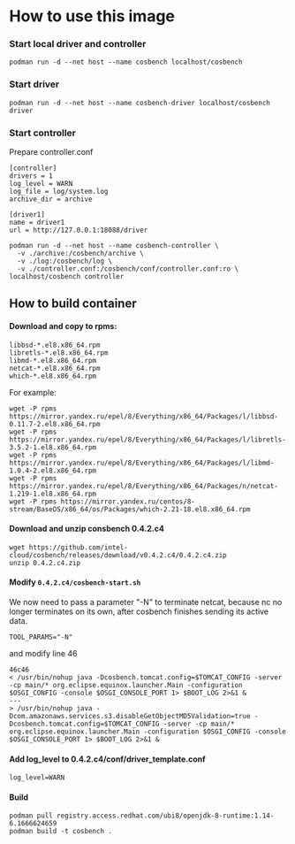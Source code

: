 # How to use this image

### Start local driver and controller

```
podman run -d --net host --name cosbench localhost/cosbench
```

### Start driver

```
podman run -d --net host --name cosbench-driver localhost/cosbench driver
```

### Start controller

Prepare controller.conf
```
[controller]
drivers = 1
log_level = WARN
log_file = log/system.log
archive_dir = archive

[driver1]
name = driver1
url = http://127.0.0.1:18088/driver
```

```
podman run -d --net host --name cosbench-controller \
  -v ./archive:/cosbench/archive \
  -v ./log:/cosbench/log \
  -v ./controller.conf:/cosbench/conf/controller.conf:ro \
localhost/cosbench controller
```


## How to build container

#### Download and copy to rpms:

```
libbsd-*.el8.x86_64.rpm
libretls-*.el8.x86_64.rpm
libmd-*.el8.x86_64.rpm
netcat-*.el8.x86_64.rpm
which-*.el8.x86_64.rpm
```

For example:

```
wget -P rpms https://mirror.yandex.ru/epel/8/Everything/x86_64/Packages/l/libbsd-0.11.7-2.el8.x86_64.rpm
wget -P rpms https://mirror.yandex.ru/epel/8/Everything/x86_64/Packages/l/libretls-3.5.2-1.el8.x86_64.rpm
wget -P rpms https://mirror.yandex.ru/epel/8/Everything/x86_64/Packages/l/libmd-1.0.4-2.el8.x86_64.rpm
wget -P rpms https://mirror.yandex.ru/epel/8/Everything/x86_64/Packages/n/netcat-1.219-1.el8.x86_64.rpm
wget -P rpms https://mirror.yandex.ru/centos/8-stream/BaseOS/x86_64/os/Packages/which-2.21-18.el8.x86_64.rpm
```

#### Download and unzip consbench 0.4.2.c4

```
wget https://github.com/intel-cloud/cosbench/releases/download/v0.4.2.c4/0.4.2.c4.zip
unzip 0.4.2.c4.zip
```

#### Modify `0.4.2.c4/cosbench-start.sh`

We now need to pass a parameter "-N" to terminate netcat, because nc no longer terminates on its own, after cosbench finishes sending its active data.

```
TOOL_PARAMS="-N"
```

and modify line 46

```
46c46
< /usr/bin/nohup java -Dcosbench.tomcat.config=$TOMCAT_CONFIG -server -cp main/* org.eclipse.equinox.launcher.Main -configuration $OSGI_CONFIG -console $OSGI_CONSOLE_PORT 1> $BOOT_LOG 2>&1 &
---
> /usr/bin/nohup java -Dcom.amazonaws.services.s3.disableGetObjectMD5Validation=true -Dcosbench.tomcat.config=$TOMCAT_CONFIG -server -cp main/* org.eclipse.equinox.launcher.Main -configuration $OSGI_CONFIG -console $OSGI_CONSOLE_PORT 1> $BOOT_LOG 2>&1 &
```

#### Add log_level to 0.4.2.c4/conf/driver_template.conf

```
log_level=WARN
```

#### Build

```
podman pull registry.access.redhat.com/ubi8/openjdk-8-runtime:1.14-6.1666624659
podman build -t cosbench .
```
